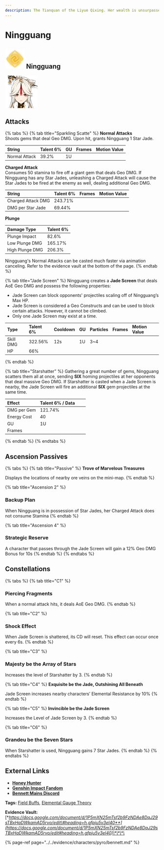 ```yaml
---
description: The Tianquan of the Liyue Qixing. Her wealth is unsurpassed in all of Teyvat.
---
```


# Ningguang

## ![](../../.gitbook/assets/image.png) Ningguang

![](../../.gitbook/assets/2020031619540911246.png)

## **Attacks**

{% tabs %}
{% tab title="Sparkling Scatte" %}
**Normal Attacks**  
Shoots gems that deal Geo DMG. Upon hit, grants Ningguang 1 Star Jade.

| String | Talent 6% | GU | Frames | Motion Value |
| :--- | :--- | :--- | :--- | :--- |
| Normal Attack | 39.2% | 1U |  |  |

**Charged Attack**  
Consumes 50 stamina to fire off a giant gem that deals Geo DMG. If Ningguang has any Star Jades, unleashing a Charged Attack will cause the Star Jades to be fired at the enemy as well, dealing additional Geo DMG.

| String | Talent 6% | Frames | Motion Value |
| :--- | :--- | :--- | :--- |
| Charged Attack DMG | 243.71% |  |  |
| DMG per Star Jade | 69.44% |  |  |

**Plunge**

| Damage Type | Talent 6% |
| :--- | :--- |
| Plunge Impact | 82.6% |
| Low Plunge DMG | 165.17% |
| High Plunge DMG | 206.3% |

Ningguang's Normal Attacks can be casted much faster via animation canceling. Refer to the evidence vault at the bottom of the page.
{% endtab %}

{% tab title="Jade Screen" %}
Ningguang creates a **Jade Screen** that deals AoE Geo DMG and possess the following properties:

* Jade Screen can block opponents' projectiles scaling off of Ningguang’s Max HP. 
* Jade Screen is considered a Geo Constructs and can be used to block certain attacks. However, it cannot be climbed.
* Only one Jade Screen may exist at a time. 

| Type | Talent 6% | Cooldown | GU | Particles | Frames | Motion Value |
| :--- | :--- | :--- | :--- | :--- | :--- | :--- |
| Skill DMG | 322.56% | 12s | 1U | 3~4 |  |  |
| HP | 66% |  |  |  |  |  |
{% endtab %}

{% tab title="Starshatter" %}
Gathering a great number of gems, Ningguang scatters them all at once, sending **SIX** homing projectiles at her opponents that deal massive Geo DMG. If Starshatter is casted when a Jade Screen is nearby, the Jade Screen will fire an additional **SIX** gem projectiles at the same time.

| Effect | Talent 6% / Data |  |  |
| :--- | :--- | :--- | :--- |
| DMG per Gem | 121.74% |  |  |
| Energy Cost | 40 |  |  |
| GU | 1U |  |  |
| Frames |  |  |  |
{% endtab %}
{% endtabs %}

## **Ascension Passives**

{% tabs %}
{% tab title="Passive" %}
**Trove of Marvelous Treasures**

Displays the locations of nearby ore veins on the mini-map.
{% endtab %}

{% tab title="Ascension 2" %}
### Backup Plan

When Ningguang is in possession of Star Jades, her Charged Attack does not consume Stamina
{% endtab %}

{% tab title="Ascension 4" %}
### Strategic Reserve

A character that passes through the Jade Screen will gain a 12% Geo DMG Bonus for 10s
{% endtab %}
{% endtabs %}

## Constellations

{% tabs %}
{% tab title="C1" %}
### Piercing Fragments

When a normal attack hits, it deals AoE Geo DMG.
{% endtab %}

{% tab title="C2" %}
### Shock Effect

When Jade Screen is shattered, its CD will reset. This effect can occur once every 6s.
{% endtab %}

{% tab title="C3" %}
### **Majesty be the Array of Stars**

Increases the level of Starshatter by 3.
{% endtab %}

{% tab title="C4" %}
**Exquisite be the Jade, Outshining All Beneath**

Jade Screen increases nearby characters’ Elemental Resistance by 10%
{% endtab %}

{% tab title="C5" %}
**Invincible be the Jade Screen**

Increases the Level of Jade Screen by 3.
{% endtab %}

{% tab title="C6" %}
### **Grandeu be the Seven Stars**

When Starshatter is used, Ningguang gains 7 Star Jades.
{% endtab %}
{% endtabs %}

## **External Links**

* [**Honey Hunter**](https://genshin.honeyhunterworld.com/db/char/bennett/)
* [**Genshin Impact Fandom**](https://genshin-impact.fandom.com/wiki/Bennett)
* [**Bennett Mains Discord**](https://discord.gg/qrjeEyejsd)

**Tags:** [Field Buffs](https://library.keqingmains.com/mechanics/combat/field-buffs), [Elemental Gauge Theory](https://library.keqingmains.com/mechanics/combat/elemental-reactions/elemental-gauge-theory)

**Evidence Vault:** [**https://docs.google.com/document/d/1P5mXN25mTsf2b9FzNDAe8DqJ29sTBxHaDWkamAD5rvo/edit\#heading=h.gfpju5v3el40**](https://docs.google.com/document/d/1P5mXN25mTsf2b9FzNDAe8DqJ29sTBxHaDWkamAD5rvo/edit#heading=h.gfpju5v3el40)\*\*\*\*

{% page-ref page="../../evidence/characters/pyro/bennett.md" %}

